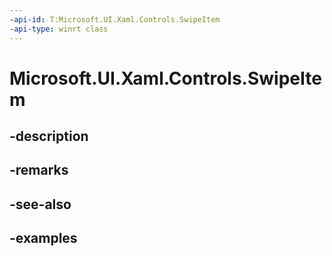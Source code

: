 ```yaml
---
-api-id: T:Microsoft.UI.Xaml.Controls.SwipeItem
-api-type: winrt class
---
```


<!-- Class syntax.
public class SwipeItem : DependencyObject, DependencyObject
-->

# Microsoft.UI.Xaml.Controls.SwipeItem

## -description

## -remarks

## -see-also

## -examples

